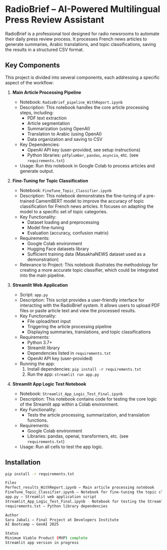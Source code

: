 # RadioBrief – AI-Powered Multilingual Press Review Assistant

RadioBrief is a professional tool designed for radio newsrooms to automate their daily press review process. It processes French news articles to generate summaries, Arabic translations, and topic classifications, saving the results in a structured CSV format.

## Key Components

This project is divided into several components, each addressing a specific aspect of the workflow:

1.  **Main Article Processing Pipeline**

    * Notebook: `RadioBrief_pipeline_WithReport.ipynb`
    * Description: This notebook handles the core article processing steps, including:
        * PDF text extraction
        * Article segmentation
        * Summarization (using OpenAI)
        * Translation to Arabic (using OpenAI)
        * Data organization and saving to CSV
    * Key Dependencies:
        * OpenAI API key (user-provided, see setup instructions)
        * Python libraries: `pdfplumber`, `pandas`, `asyncio`, etc. (see `requirements.txt`)
    * Usage: Run this notebook in Google Colab to process articles and generate output.

2.  **Fine-Tuning for Topic Classification**

    * Notebook: `FineTune_Topic_Classifier.ipynb`
    * Description: This notebook demonstrates the fine-tuning of a pre-trained CamemBERT model to improve the accuracy of topic classification for French news articles. It focuses on adapting the model to a specific set of topic categories.
    * Key Functionality:
        * Dataset loading and preprocessing
        * Model fine-tuning
        * Evaluation (accuracy, confusion matrix)
    * Requirements:
        * Google Colab environment
        * Hugging Face datasets library
        * Sufficient training data (MasakhaNEWS dataset used as a demonstration)
    * Relevance to Project: This notebook illustrates the methodology for creating a more accurate topic classifier, which could be integrated into the main pipeline.

3.  **Streamlit Web Application**

    * Script: `app.py`
    * Description: This script provides a user-friendly interface for interacting with the RadioBrief system. It allows users to upload PDF files or paste article text and view the processed results.
    * Key Functionality:
        * File upload/text input
        * Triggering the article processing pipeline
        * Displaying summaries, translations, and topic classifications
    * Requirements:
        * Python 3.7+
        * Streamlit library
        * Dependencies listed in `requirements.txt`
        * OpenAI API key (user-provided)
    * Running the app:
        1.  Install dependencies: `pip install -r requirements.txt`
        2.  Run the app: `streamlit run app.py`

4.  **Streamlit App Logic Test Notebook**

    * Notebook: `Streamlit_App_Logic_Test_Final.ipynb`
    * Description: This notebook contains code for testing the core logic of the Streamlit app within a Colab environment.
    * Key Functionality:
        * Tests the article processing, summarization, and translation functions.
    * Requirements:
        * Google Colab environment
        * Libraries: pandas, openai, transformers, etc. (see `requirements.txt`)
    * Usage: Run all cells to test the app logic.

## Installation
```bash
pip install -r requirements.txt

Files
Perfect_results_WithReport.ipynb – Main article processing notebook
FineTune_Topic_Classifier.ipynb – Notebook for fine-tuning the topic classifier
app.py – Streamlit web application script
Streamlit_App_Logic_Test_Final.ipynb - Notebook for testing the Streamlit app logic
requirements.txt – Python library dependencies

Author
Sara Jabali – Final Project at Developers Institute
AI Bootcamp – GenAI 2025

Status
Minimum Viable Product (MVP) complete
Streamlit app version in progress
